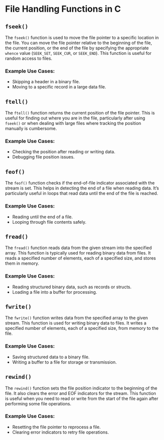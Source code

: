 # File Handling Functions in C

## `fseek()`

The `fseek()` function is used to move the file pointer to a specific location in the file. You can move the file pointer relative to the beginning of the file, the current position, or the end of the file by specifying the appropriate `whence` value (`SEEK_SET`, `SEEK_CUR`, or `SEEK_END`). This function is useful for random access to files.

### Example Use Cases:
- Skipping a header in a binary file.
- Moving to a specific record in a large data file.

## `ftell()`

The `ftell()` function returns the current position of the file pointer. This is useful for finding out where you are in the file, particularly after using `fseek()` or when dealing with large files where tracking the position manually is cumbersome.

### Example Use Cases:
- Checking the position after reading or writing data.
- Debugging file position issues.

## `feof()`

The `feof()` function checks if the end-of-file indicator associated with the stream is set. This helps in detecting the end of a file when reading data. It’s particularly useful in loops that read data until the end of the file is reached.

### Example Use Cases:
- Reading until the end of a file.
- Looping through file contents safely.

## `fread()`

The `fread()` function reads data from the given stream into the specified array. This function is typically used for reading binary data from files. It reads a specified number of elements, each of a specified size, and stores them in memory.

### Example Use Cases:
- Reading structured binary data, such as records or structs.
- Loading a file into a buffer for processing.

## `fwrite()`

The `fwrite()` function writes data from the specified array to the given stream. This function is used for writing binary data to files. It writes a specified number of elements, each of a specified size, from memory to the file.

### Example Use Cases:
- Saving structured data to a binary file.
- Writing a buffer to a file for storage or transmission.

## `rewind()`

The `rewind()` function sets the file position indicator to the beginning of the file. It also clears the error and EOF indicators for the stream. This function is useful when you need to read or write from the start of the file again after performing some file operations.

### Example Use Cases:
- Resetting the file pointer to reprocess a file.
- Clearing error indicators to retry file operations.
